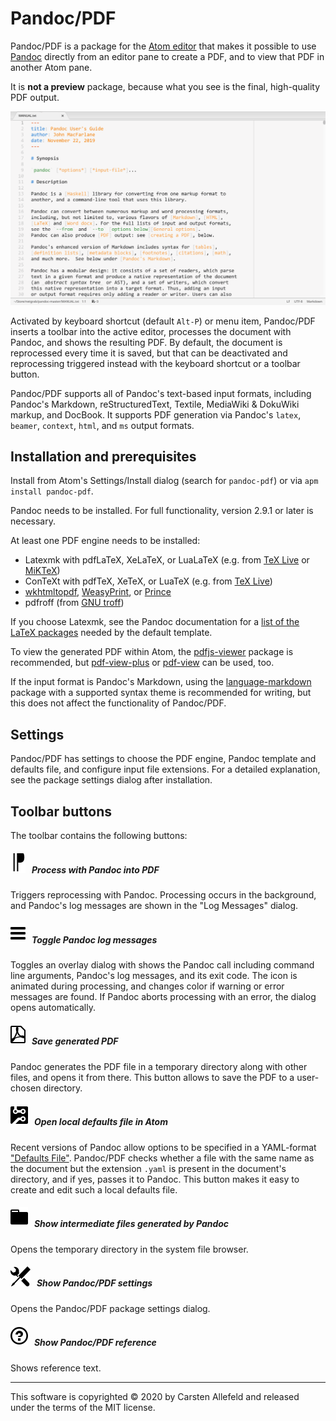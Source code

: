 # Pandoc/PDF

Pandoc/PDF is a package for the [Atom editor](https://atom.io/) that makes it possible to use [Pandoc](https://pandoc.org/) directly from an editor pane to create a PDF, and to view that PDF in another Atom pane.

It is __not a preview__ package, because what you see is the final, high-quality PDF output.

![](pandoc-pdf.gif)

Activated by keyboard shortcut (default `Alt-P`) or menu item, Pandoc/PDF inserts a toolbar into the active editor, processes the document with Pandoc, and shows the resulting PDF. By default, the document is reprocessed every time it is saved, but that can be deactivated and reprocessing triggered instead with the keyboard shortcut or a toolbar button.

Pandoc/PDF supports all of Pandoc's text-based input formats, including Pandoc's Markdown, reStructuredText, Textile, MediaWiki & DokuWiki markup, and DocBook. It supports PDF generation via Pandoc's `latex`, `beamer`, `context`, `html`, and `ms` output formats.


## Installation and prerequisites

Install from Atom's Settings/Install dialog (search for `pandoc-pdf`) or via `apm install pandoc-pdf`.

Pandoc needs to be installed. For full functionality, version 2.9.1 or later is necessary.

At least one PDF engine needs to be installed:

-   Latexmk with pdfLaTeX, XeLaTeX, or LuaLaTeX (e.g. from [TeX Live](https://www.tug.org/texlive/) or [MiKTeX](https://miktex.org/about))
-   ConTeXt with pdfTeX, XeTeX, or LuaTeX (e.g. from [TeX Live](https://www.tug.org/texlive/))
-   [wkhtmltopdf](https://wkhtmltopdf.org/), [WeasyPrint](https://weasyprint.org/), or [Prince](https://www.princexml.com/)
-   pdfroff (from [GNU troff](https://www.gnu.org/software/groff/))

If you choose Latexmk, see the Pandoc documentation for a [list of the LaTeX packages](https://pandoc.org/MANUAL.html#creating-a-pdf) needed by the default template.

To view the generated PDF within Atom, the [pdfjs-viewer](https://atom.io/packages/pdfjs-viewer) package is recommended, but [pdf-view-plus](https://atom.io/packages/pdf-view-plus) or [pdf-view](https://atom.io/packages/pdf-view) can be used, too.

If the input format is Pandoc's Markdown, using the [language-markdown](https://atom.io/packages/language-markdown) package with a supported syntax theme is recommended for writing, but this does not affect the functionality of Pandoc/PDF.


## Settings

Pandoc/PDF has settings to choose the PDF engine, Pandoc template and defaults file, and configure input file extensions. For a detailed explanation, see the package settings dialog after installation.


## Toolbar buttons

The toolbar contains the following buttons:

##### ![](doc/reversed-pilcrow.svg)   Process with Pandoc into PDF

Triggers reprocessing with Pandoc. Processing occurs in the background, and Pandoc's log messages are shown in the "Log Messages" dialog.

##### ![](doc/three-bars.svg)   Toggle Pandoc log messages

Toggles an overlay dialog with shows the Pandoc call including command line arguments, Pandoc's log messages, and its exit code. The icon is animated during processing, and changes color if warning or error messages are found. If Pandoc aborts processing with an error, the dialog opens automatically.

##### ![](doc/file-pdf.svg)   Save generated PDF

Pandoc generates the PDF file in a temporary directory along with other files, and opens it from there. This button allows to save the PDF to a user-chosen directory.

##### ![](doc/circuit-board.svg)   Open local defaults file in Atom

Recent versions of Pandoc allow options to be specified in a YAML-format ["Defaults
File"](https://pandoc.org/MANUAL.html#default-files). Pandoc/PDF checks whether a file with the same name as the document but the extension `.yaml` is present in the document's directory, and if
yes, passes it to Pandoc. This button makes it easy to create and edit such a local defaults file.

##### ![](doc/file-directory.svg)   Show intermediate files generated by Pandoc

Opens the temporary directory in the system file browser.

##### ![](doc/tools.svg)   Show Pandoc/PDF settings

Opens the Pandoc/PDF package settings dialog.

##### ![](doc/question.svg)   Show Pandoc/PDF reference

Shows reference text.

---

This software is copyrighted &copy; 2020 by Carsten Allefeld and released under the terms of the MIT license.
